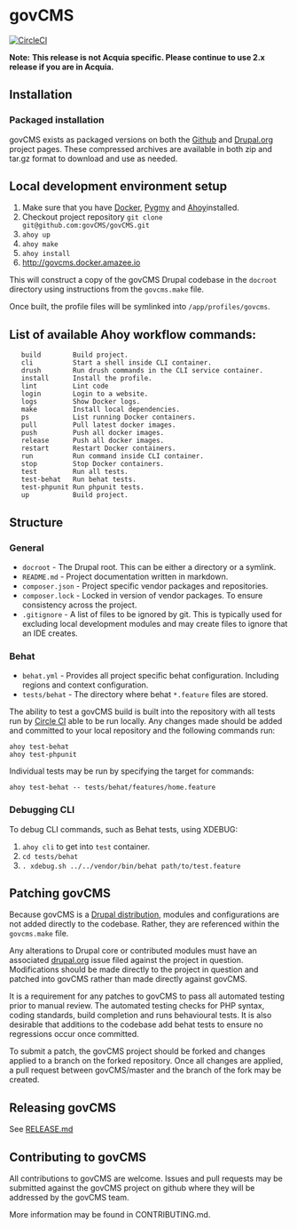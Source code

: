 # govCMS
[![CircleCI](https://circleci.com/gh/govCMS/govCMS/tree/7.x-3.x.svg?style=svg)](https://circleci.com/gh/govCMS/govCMS/tree/7.x-3.x)

**Note:**
**This release is not Acquia specific. Please continue to use 2.x release if you are in Acquia.**

## Installation

### Packaged installation

govCMS exists as packaged versions on both the [Github](https://github.com/govCMS/govCMS) and [Drupal.org](https://www.drupal.org/project/govcms) project pages. These compressed archives are available in both zip and tar.gz format to download and use as needed.

## Local development environment setup

1. Make sure that you have [Docker](https://www.docker.com/), [Pygmy](https://docs.amazee.io/local_docker_development/pygmy.html) and [Ahoy](https://github.com/ahoy-cli/ahoy)installed.
2. Checkout project repository `git clone git@github.com:govCMS/govCMS.git`
3. `ahoy up`
4. `ahoy make`
5. `ahoy install`
6. http://govcms.docker.amazee.io

This will construct a copy of the govCMS Drupal codebase in the `docroot` directory using instructions from the `govcms.make` file.

Once built, the profile files will be symlinked into `/app/profiles/govcms`.

## List of available Ahoy workflow commands:

```
   build        Build project.
   cli          Start a shell inside CLI container.
   drush        Run drush commands in the CLI service container.
   install      Install the profile.
   lint         Lint code
   login        Login to a website.
   logs         Show Docker logs.
   make         Install local dependencies.
   ps           List running Docker containers.
   pull         Pull latest docker images.
   push         Push all docker images.
   release      Push all docker images.
   restart      Restart Docker containers.
   run          Run command inside CLI container.
   stop         Stop Docker containers.
   test         Run all tests.
   test-behat   Run behat tests.
   test-phpunit Run phpunit tests.
   up           Build project.
```

## Structure

### General

- `docroot` - The Drupal root. This can be either a directory or a symlink.
- `README.md` - Project documentation written in markdown.
- `composer.json` - Project specific vendor packages and repositories.
- `composer.lock` - Locked in version of vendor packages. To ensure consistency across the project.
- `.gitignore` - A list of files to be ignored by git. This is typically used for excluding local development modules and may create files to ignore that an IDE creates.

### Behat

- `behat.yml` - Provides all project specific behat configuration. Including regions and context configuration.
- `tests/behat` - The directory where behat `*.feature` files are stored.

The ability to test a govCMS build is built into the repository with all tests run by [Circle CI](https://cirlceci.com/) able to be run locally. Any changes made should be added and committed to your local repository and the following commands run:

```
ahoy test-behat
ahoy test-phpunit
```

Individual tests may be run by specifying the target for commands:

```
ahoy test-behat -- tests/behat/features/home.feature
```

### Debugging CLI

To debug CLI commands, such as Behat tests, using XDEBUG:
1. `ahoy cli` to get into `test` container.
4. `cd tests/behat`
3. `. xdebug.sh ../../vendor/bin/behat path/to/test.feature`

## Patching govCMS

Because govCMS is a [Drupal distribution](https://www.drupal.org/documentation/build/distributions), modules and configurations are not added directly to the codebase. Rather, they are referenced within the `govcms.make` file.

Any alterations to Drupal core or contributed modules must have an associated [drupal.org](https://www.drupal.org) issue filed against the project in question. Modifications should be made directly to the project in question and patched into govCMS rather than made directly against govCMS.

It is a requirement for any patches to govCMS to pass all automated testing prior to manual review. The automated testing checks for PHP syntax, coding standards, build completion and runs behavioural tests. It is also desirable that additions to the codebase add behat tests to ensure no regressions occur once committed.

To submit a patch, the govCMS project should be forked and changes applied to a branch on the forked repository. Once all changes are applied, a pull request between govCMS/master and the branch of the fork may be created.

## Releasing govCMS
See [RELEASE.md](RELEASE.md)

## Contributing to govCMS

All contributions to govCMS are welcome. Issues and pull requests may be submitted against the govCMS project on github where they will be addressed by the govCMS team.

More information may be found in CONTRIBUTING.md.
